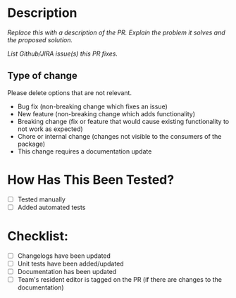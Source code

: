 # Description

_Replace this with a description of the PR. Explain the problem it solves and the proposed solution._

_List Github/JIRA issue(s) this PR fixes._

## Type of change

Please delete options that are not relevant.

- Bug fix (non-breaking change which fixes an issue)
- New feature (non-breaking change which adds functionality)
- Breaking change (fix or feature that would cause existing functionality to not work as expected)
- Chore or internal change (changes not visible to the consumers of the package)
- This change requires a documentation update

# How Has This Been Tested?

- [ ] Tested manually
- [ ] Added automated tests

# Checklist:

- [ ] Changelogs have been updated
- [ ] Unit tests have been added/updated
- [ ] Documentation has been updated
- [ ] Team's resident editor is tagged on the PR (if there are changes to the documentation)
